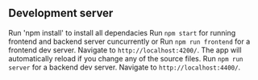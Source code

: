 

## Development server
Run 'npm install' to install all dependacies
Run `npm start` for running frontend and backend server cuncurrently or
Run `npm run frontend` for a frontend dev server. Navigate to `http://localhost:4200/`. The app will automatically reload if you change any of the source files.
Run `npm run server` for a backend dev server. Navigate to `http://localhost:4400/`.




